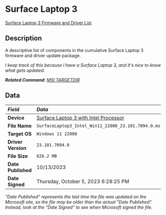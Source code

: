 # Surface Laptop 3

[Surface Laptop 3 Firmware and Driver List](SurfaceLaptop3Drivers.txt)

## Description

A descriptive list of components in the cumulative Surface Laptop 3 firmware and driver update package.

*I keep track of this because I have a Surface Laptop 3, and it's nice to know what gets updated.*

***Related Command:** [MSI TARGETDIR](../msi.md#unpacking-msi-into-directory-targetdir)*

## Data

| *Field*            | *Data*                                                                                             |
|:-------------------|:---------------------------------------------------------------------------------------------------|
| **Device**         | [Surface Laptop 3 with Intel Processor](https://www.microsoft.com/download/details.aspx?id=100429) |
| **File Name**      | `SurfaceLaptop3_Intel_Win11_22000_23.101.7094.0.msi`                                               |
| **Target OS**      | `Windows 11 22000`                                                                                 |
| **Driver Version** | `23.101.7094.0`                                                                                    |
| **File Size**      | `626.2 MB`                                                                                         |
| **Date Published** | 10/13/2023                                                                                         |
| **Date Signed**    | Thursday, October 5, 2023 6:28:25 PM                                                               |

*"Date Published" represents the last time the file was updated on the Microsoft site,
so the file may be older than the actual "Date Published".
Instead, look at the "Date Signed" to see when Microsoft signed the file.*